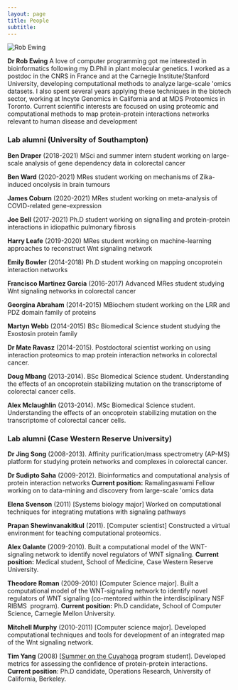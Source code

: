 ```yaml
---
layout: page
title: People
subtitle:
---
```




![Rob Ewing](http://www.ewinglab.org/data/uploads/ewinglab-tree-collage.png)

**Dr Rob Ewing** A love of computer programming got me interested in bioinformatics following my D.Phil in plant molecular genetics. I worked as a postdoc in the CNRS in France and at the Carnegie Institute/Stanford University, developing computational methods to analyze large-scale 'omics datasets. I also spent several years applying these techniques in the biotech sector, working at Incyte Genomics in California and at MDS Proteomics in Toronto. Current scientific interests are focused on using proteomic and computational methods to map protein-protein interactions networks relevant to human disease and development


### Lab alumni (University of Southampton)

**Ben Draper** (2018-2021) MSci and summer intern student working on large-scale analysis of gene dependency data in colorectal cancer

**Ben Ward** (2020-2021) MRes student working on mechanisms of Zika-induced oncolysis in brain tumours

**James Coburn** (2020-2021) MRes student working on meta-analysis of COVID-related gene-expression

**Joe Bell** (2017-2021) Ph.D student working on signalling and protein-protein interactions in idiopathic pulmonary fibrosis

**Harry Leafe** (2019-2020) MRes student working on machine-learning approaches to reconstruct Wnt signaling network

**Emily Bowler** (2014-2018) Ph.D student working on mapping oncoprotein interaction networks

**Francisco Martinez Garcia** (2016-2017) Advanced MRes student studying Wnt signaling networks in colorectal cancer

**Georgina Abraham** (2014-2015) MBiochem student working on the LRR and PDZ domain family of proteins

**Martyn Webb** (2014-2015) BSc Biomedical Science student studying the Exostosin protein family

**Dr Mate Ravasz** (2014-2015). Postdoctoral scientist working on using interaction proteomics to map protein interaction networks in colorectal cancer.

**Doug Mbang** (2013-2014). BSc Biomedical Science student. Understanding the effects of an oncoprotein stabilizing mutation on the transcriptome of colorectal cancer cells.

**Alex Mclaughlin** (2013-2014). MSc Biomedical Science student. Understanding the effects of an oncoprotein stabilizing mutation on the transcriptome of colorectal cancer cells.

### Lab alumni (Case Western Reserve University)

**Dr Jing Song** (2008-2013). Affinity purification/mass spectrometry (AP-MS) platform for studying protein networks and complexes in colorectal cancer.

**Dr Sudipto Saha** (2009-2012). Bioinformatics and computational analysis of protein interaction networks **Current position:** Ramalingaswami Fellow working on to data-mining and discovery from large-scale 'omics data

**Elena Svenson** (2011) \[Systems biology major\] Worked on computational techniques for integrating mutations with signaling pathways

**Prapan Shewinvanakitkul** (2011). \[Computer scientist\] Constructed a virtual environment for teaching computational proteomics.

**Alex Galante** (2009-2010). Built a computational model of the WNT-signaling network to identify novel regulators of WNT signaling. **Current position:** Medical student, School of Medicine, Case Western Reserve University.

**Theodore Roman** (2009-2010) \[Computer Science major\]. Built a computational model of the WNT-signaling network to identify novel regulators of WNT signaling (co-mentored within the interdisciplinary NSF RIBMS  program). **Current position:** Ph.D candidate, School of Computer Science, Carnegie Mellon University.

**Mitchell Murphy** (2010-2011) \[Computer science major\]. Developed computational techniques and tools for development of an integrated map of the Wnt signaling network.


**Tim Yang** (2008) \[[Summer on the Cuyahoga](http://www.summeronthecuyahoga.com/) program student\]. Developed metrics for assessing the confidence of protein-protein interactions. **Current position**: Ph.D candidate, Operations Research, University of California, Berkeley.

